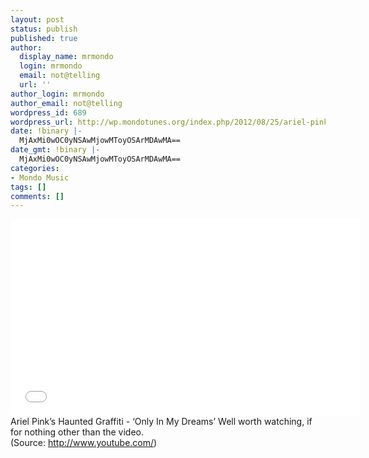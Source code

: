 ```yaml
---
layout: post
status: publish
published: true
author:
  display_name: mrmondo
  login: mrmondo
  email: not@telling
  url: ''
author_login: mrmondo
author_email: not@telling
wordpress_id: 689
wordpress_url: http://wp.mondotunes.org/index.php/2012/08/25/ariel-pinks-haunted-graffiti-only-in-my/
date: !binary |-
  MjAxMi0wOC0yNSAwMjowMToyOSArMDAwMA==
date_gmt: !binary |-
  MjAxMi0wOC0yNSAwMjowMToyOSArMDAwMA==
categories:
- Mondo Music
tags: []
comments: []
---
```

<iframe width="560" height="315" src="//www.youtube.com/embed/Ta46M5rksBk" frameborder="0"> </iframe>
Ariel Pink&#8217;s Haunted Graffiti - &#8216;Only In My Dreams&#8217;
Well worth watching, if for nothing other than the video.
<div class="attribution">(<span>Source:</span> <a href="http://www.youtube.com/">http://www.youtube.com/</a>)</div>
